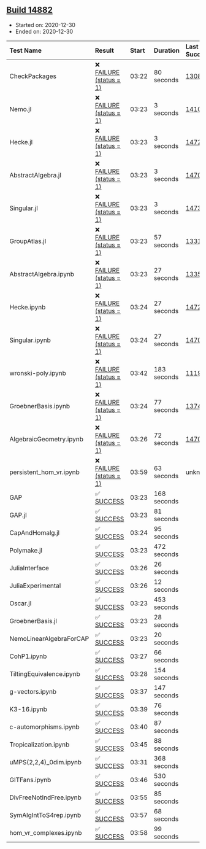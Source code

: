 ## [Build 14882](https://oscarci.mathematik.uni-kl.de/job/oscar/14882/)

* Started on: 2020-12-30
* Ended on: 2020-12-30

| Test Name    | Result | Start | Duration | Last Success | First Failure |
|:-------------|:-------|:------|:---------|:-------------|:--------------|
| CheckPackages | ❌ [FAILURE (status = 1)](https://oscarci.mathematik.uni-kl.de/job/oscar/14882/artifact/logs/build-14882/CheckPackages.log) | 03:22 | 80 seconds | [13085](https://oscarci.mathematik.uni-kl.de/job/oscar/13085/) | [13086](https://oscarci.mathematik.uni-kl.de/job/oscar/13086/) |
| Nemo.jl | ❌ [FAILURE (status = 1)](https://oscarci.mathematik.uni-kl.de/job/oscar/14882/artifact/logs/build-14882/Nemo.jl.log) | 03:23 | 3 seconds | [14101](https://oscarci.mathematik.uni-kl.de/job/oscar/14101/) | [14102](https://oscarci.mathematik.uni-kl.de/job/oscar/14102/) |
| Hecke.jl | ❌ [FAILURE (status = 1)](https://oscarci.mathematik.uni-kl.de/job/oscar/14882/artifact/logs/build-14882/Hecke.jl.log) | 03:23 | 3 seconds | [14723](https://oscarci.mathematik.uni-kl.de/job/oscar/14723/) | [14724](https://oscarci.mathematik.uni-kl.de/job/oscar/14724/) |
| AbstractAlgebra.jl | ❌ [FAILURE (status = 1)](https://oscarci.mathematik.uni-kl.de/job/oscar/14882/artifact/logs/build-14882/AbstractAlgebra.jl.log) | 03:23 | 3 seconds | [14701](https://oscarci.mathematik.uni-kl.de/job/oscar/14701/) | [14702](https://oscarci.mathematik.uni-kl.de/job/oscar/14702/) |
| Singular.jl | ❌ [FAILURE (status = 1)](https://oscarci.mathematik.uni-kl.de/job/oscar/14882/artifact/logs/build-14882/Singular.jl.log) | 03:23 | 3 seconds | [14732](https://oscarci.mathematik.uni-kl.de/job/oscar/14732/) | [14733](https://oscarci.mathematik.uni-kl.de/job/oscar/14733/) |
| GroupAtlas.jl | ❌ [FAILURE (status = 1)](https://oscarci.mathematik.uni-kl.de/job/oscar/14882/artifact/logs/build-14882/GroupAtlas.jl.log) | 03:23 | 57 seconds | [13311](https://oscarci.mathematik.uni-kl.de/job/oscar/13311/) | [13312](https://oscarci.mathematik.uni-kl.de/job/oscar/13312/) |
| AbstractAlgebra.ipynb | ❌ [FAILURE (status = 1)](https://oscarci.mathematik.uni-kl.de/job/oscar/14882/artifact/logs/build-14882/AbstractAlgebra.ipynb.log) | 03:23 | 27 seconds | [13355](https://oscarci.mathematik.uni-kl.de/job/oscar/13355/) | [13356](https://oscarci.mathematik.uni-kl.de/job/oscar/13356/) |
| Hecke.ipynb | ❌ [FAILURE (status = 1)](https://oscarci.mathematik.uni-kl.de/job/oscar/14882/artifact/logs/build-14882/Hecke.ipynb.log) | 03:24 | 27 seconds | [14723](https://oscarci.mathematik.uni-kl.de/job/oscar/14723/) | [14724](https://oscarci.mathematik.uni-kl.de/job/oscar/14724/) |
| Singular.ipynb | ❌ [FAILURE (status = 1)](https://oscarci.mathematik.uni-kl.de/job/oscar/14882/artifact/logs/build-14882/Singular.ipynb.log) | 03:24 | 27 seconds | [14701](https://oscarci.mathematik.uni-kl.de/job/oscar/14701/) | [14702](https://oscarci.mathematik.uni-kl.de/job/oscar/14702/) |
| wronski-poly.ipynb | ❌ [FAILURE (status = 1)](https://oscarci.mathematik.uni-kl.de/job/oscar/14882/artifact/logs/build-14882/wronski-poly.ipynb.log) | 03:42 | 183 seconds | [11192](https://oscarci.mathematik.uni-kl.de/job/oscar/11192/) | [11193](https://oscarci.mathematik.uni-kl.de/job/oscar/11193/) |
| GroebnerBasis.ipynb | ❌ [FAILURE (status = 1)](https://oscarci.mathematik.uni-kl.de/job/oscar/14882/artifact/logs/build-14882/GroebnerBasis.ipynb.log) | 03:24 | 77 seconds | [13748](https://oscarci.mathematik.uni-kl.de/job/oscar/13748/) | [13749](https://oscarci.mathematik.uni-kl.de/job/oscar/13749/) |
| AlgebraicGeometry.ipynb | ❌ [FAILURE (status = 1)](https://oscarci.mathematik.uni-kl.de/job/oscar/14882/artifact/logs/build-14882/AlgebraicGeometry.ipynb.log) | 03:26 | 72 seconds | [14701](https://oscarci.mathematik.uni-kl.de/job/oscar/14701/) | [14702](https://oscarci.mathematik.uni-kl.de/job/oscar/14702/) |
| persistent_hom_vr.ipynb | ❌ [FAILURE (status = 1)](https://oscarci.mathematik.uni-kl.de/job/oscar/14882/artifact/logs/build-14882/persistent_hom_vr.ipynb.log) | 03:59 | 63 seconds | unknown | unknown |
| GAP | ✅ [SUCCESS](https://oscarci.mathematik.uni-kl.de/job/oscar/14882/artifact/logs/build-14882/GAP.log) | 03:23 | 168 seconds |  |  |
| GAP.jl | ✅ [SUCCESS](https://oscarci.mathematik.uni-kl.de/job/oscar/14882/artifact/logs/build-14882/GAP.jl.log) | 03:23 | 81 seconds |  |  |
| CapAndHomalg.jl | ✅ [SUCCESS](https://oscarci.mathematik.uni-kl.de/job/oscar/14882/artifact/logs/build-14882/CapAndHomalg.jl.log) | 03:24 | 95 seconds |  |  |
| Polymake.jl | ✅ [SUCCESS](https://oscarci.mathematik.uni-kl.de/job/oscar/14882/artifact/logs/build-14882/Polymake.jl.log) | 03:23 | 472 seconds |  |  |
| JuliaInterface | ✅ [SUCCESS](https://oscarci.mathematik.uni-kl.de/job/oscar/14882/artifact/logs/build-14882/JuliaInterface.log) | 03:26 | 26 seconds |  |  |
| JuliaExperimental | ✅ [SUCCESS](https://oscarci.mathematik.uni-kl.de/job/oscar/14882/artifact/logs/build-14882/JuliaExperimental.log) | 03:26 | 12 seconds |  |  |
| Oscar.jl | ✅ [SUCCESS](https://oscarci.mathematik.uni-kl.de/job/oscar/14882/artifact/logs/build-14882/Oscar.jl.log) | 03:23 | 453 seconds |  |  |
| GroebnerBasis.jl | ✅ [SUCCESS](https://oscarci.mathematik.uni-kl.de/job/oscar/14882/artifact/logs/build-14882/GroebnerBasis.jl.log) | 03:23 | 28 seconds |  |  |
| NemoLinearAlgebraForCAP | ✅ [SUCCESS](https://oscarci.mathematik.uni-kl.de/job/oscar/14882/artifact/logs/build-14882/NemoLinearAlgebraForCAP.log) | 03:23 | 20 seconds |  |  |
| CohP1.ipynb | ✅ [SUCCESS](https://oscarci.mathematik.uni-kl.de/job/oscar/14882/artifact/logs/build-14882/CohP1.ipynb.log) | 03:27 | 66 seconds |  |  |
| TiltingEquivalence.ipynb | ✅ [SUCCESS](https://oscarci.mathematik.uni-kl.de/job/oscar/14882/artifact/logs/build-14882/TiltingEquivalence.ipynb.log) | 03:28 | 154 seconds |  |  |
| g-vectors.ipynb | ✅ [SUCCESS](https://oscarci.mathematik.uni-kl.de/job/oscar/14882/artifact/logs/build-14882/g-vectors.ipynb.log) | 03:37 | 147 seconds |  |  |
| K3-16.ipynb | ✅ [SUCCESS](https://oscarci.mathematik.uni-kl.de/job/oscar/14882/artifact/logs/build-14882/K3-16.ipynb.log) | 03:39 | 76 seconds |  |  |
| c-automorphisms.ipynb | ✅ [SUCCESS](https://oscarci.mathematik.uni-kl.de/job/oscar/14882/artifact/logs/build-14882/c-automorphisms.ipynb.log) | 03:40 | 87 seconds |  |  |
| Tropicalization.ipynb | ✅ [SUCCESS](https://oscarci.mathematik.uni-kl.de/job/oscar/14882/artifact/logs/build-14882/Tropicalization.ipynb.log) | 03:45 | 88 seconds |  |  |
| uMPS(2,2,4)_0dim.ipynb | ✅ [SUCCESS](https://oscarci.mathematik.uni-kl.de/job/oscar/14882/artifact/logs/build-14882/uMPS-2-2-4-_0dim.ipynb.log) | 03:31 | 368 seconds |  |  |
| GITFans.ipynb | ✅ [SUCCESS](https://oscarci.mathematik.uni-kl.de/job/oscar/14882/artifact/logs/build-14882/GITFans.ipynb.log) | 03:46 | 530 seconds |  |  |
| DivFreeNotIndFree.ipynb | ✅ [SUCCESS](https://oscarci.mathematik.uni-kl.de/job/oscar/14882/artifact/logs/build-14882/DivFreeNotIndFree.ipynb.log) | 03:55 | 85 seconds |  |  |
| SymAlgIntToS4rep.ipynb | ✅ [SUCCESS](https://oscarci.mathematik.uni-kl.de/job/oscar/14882/artifact/logs/build-14882/SymAlgIntToS4rep.ipynb.log) | 03:57 | 68 seconds |  |  |
| hom_vr_complexes.ipynb | ✅ [SUCCESS](https://oscarci.mathematik.uni-kl.de/job/oscar/14882/artifact/logs/build-14882/hom_vr_complexes.ipynb.log) | 03:58 | 99 seconds |  |  |
